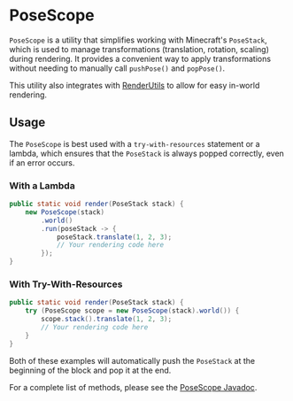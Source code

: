 # PoseScope

`PoseScope` is a utility that simplifies working with Minecraft's `PoseStack`, which is used to manage transformations (translation, rotation, scaling) during rendering. It provides a convenient way to apply transformations without needing to manually call `pushPose()` and `popPose()`.

This utility also integrates with [RenderUtils](RenderUtils.md) to allow for easy in-world rendering.

## Usage

The `PoseScope` is best used with a `try-with-resources` statement or a lambda, which ensures that the `PoseStack` is always popped correctly, even if an error occurs.

### With a Lambda

```java
public static void render(PoseStack stack) {
    new PoseScope(stack)
        .world()
        .run(poseStack -> {
            poseStack.translate(1, 2, 3);
            // Your rendering code here
        });
}
```

### With Try-With-Resources

```java
public static void render(PoseStack stack) {
    try (PoseScope scope = new PoseScope(stack).world()) {
        scope.stack().translate(1, 2, 3);
        // Your rendering code here
    }
}
```

Both of these examples will automatically push the `PoseStack` at the beginning of the block and pop it at the end.

For a complete list of methods, please see the [PoseScope Javadoc](../html/classio_1_1github_1_1luckymcdev_1_1groovyengine_1_1lens_1_1client_1_1rendering_1_1util_1_1_pose_scope.html).
